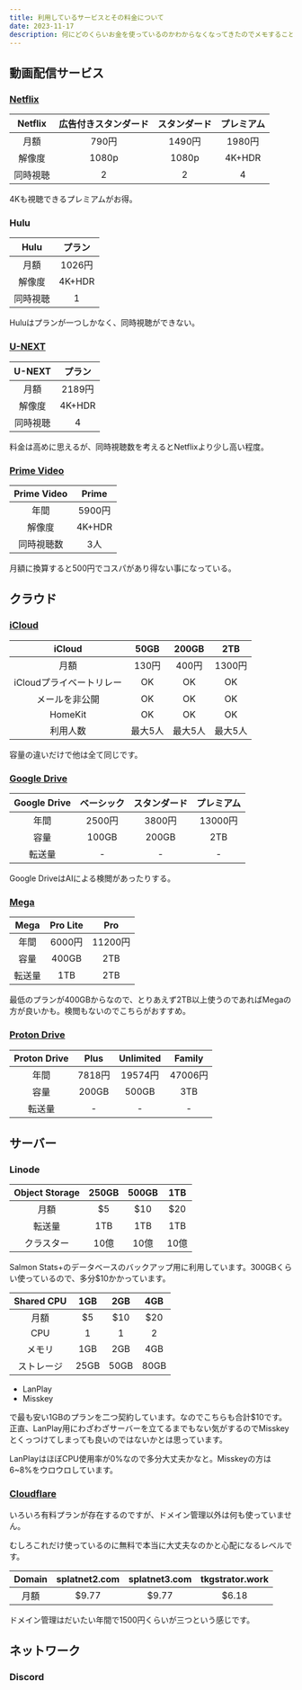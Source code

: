 ```yaml
---
title: 利用しているサービスとその料金について 
date: 2023-11-17
description: 何にどのくらいお金を使っているのかわからなくなってきたのでメモすることにしました 
---
```


## 動画配信サービス

### [Netflix](https://www.netflix.com/signup/planform)

| Netflix  | 広告付きスタンダード | スタンダード | プレミアム | 
| :------: | :------------------: | :----------: | :--------: | 
| 月額     | 790円                | 1490円       | 1980円     | 
| 解像度   | 1080p                | 1080p        | 4K+HDR     | 
| 同時視聴 | 2                    | 2            | 4          | 
 
4Kも視聴できるプレミアムがお得。

### Hulu

| Hulu     | プラン | 
| :------: | :----: | 
| 月額     | 1026円 | 
| 解像度   | 4K+HDR | 
| 同時視聴 | 1      | 

Huluはプランが一つしかなく、同時視聴ができない。

### [U-NEXT](https://help.unext.jp/guide/detail/types-of-service-plan)

| U-NEXT   | プラン | 
| :------: | :----: | 
| 月額     | 2189円 | 
| 解像度   | 4K+HDR | 
| 同時視聴 | 4      | 

料金は高めに思えるが、同時視聴数を考えるとNetflixより少し高い程度。

### [Prime Video]()

| Prime Video | Prime  | 
| :---------: | :----: | 
| 年間        | 5900円 | 
| 解像度      | 4K+HDR | 
| 同時視聴数  | 3人    | 

月額に換算すると500円でコスパがあり得ない事になっている。

## クラウド

### [iCloud](https://support.apple.com/ja-jp/HT201238)

| iCloud                   | 50GB    | 200GB   | 2TB     | 
| :----------------------: | :-----: | :-----: | :-----: | 
| 月額                     | 130円   | 400円   | 1300円  | 
| iCloudプライベートリレー | OK      | OK      | OK      | 
| メールを非公開           | OK      | OK      | OK      | 
| HomeKit                  | OK      | OK      | OK      | 
| 利用人数                 | 最大5人 | 最大5人 | 最大5人 | 

容量の違いだけで他は全て同じです。

### [Google Drive](https://one.google.com/about/plans)

| Google Drive | ベーシック | スタンダード | プレミアム | 
| :----------: | :--------: | :----------: | :--------: | 
| 年間         | 2500円     | 3800円       | 13000円    | 
| 容量         | 100GB      | 200GB        | 2TB        | 
| 転送量       | -          | -            | -          | 

Google DriveはAIによる検閲があったりする。

### [Mega](https://mega.io/ja/pricing)

| Mega   | Pro Lite | Pro     | 
| :----: | :------: | :-----: | 
| 年間   | 6000円   | 11200円 | 
| 容量   | 400GB    | 2TB     | 
| 転送量 | 1TB      | 2TB     | 

最低のプランが400GBからなので、とりあえず2TB以上使うのであればMegaの方が良いかも。検閲もないのでこちらがおすすめ。

### [Proton Drive](https://proton.me/drive/pricing)

| Proton Drive | Plus   | Unlimited | Family  | 
| :----------: | :----: | :-------: | :-----: | 
| 年間         | 7818円 | 19574円   | 47006円 | 
| 容量         | 200GB  | 500GB     | 3TB     | 
| 転送量       | -      | -         | -       | 

## サーバー

### Linode

| Object Storage | 250GB | 500GB | 1TB  | 
| :------------: | :---: | :---: | :--: | 
| 月額           | $5    | $10   | $20  | 
| 転送量         | 1TB   | 1TB   | 1TB  | 
| クラスター     | 10億  | 10億  | 10億 | 

Salmon Stats+のデータベースのバックアップ用に利用しています。300GBくらい使っているので、多分$10かかっています。

| Shared CPU | 1GB  | 2GB  | 4GB  | 
| :--------: | :--: | :--: | :--: | 
| 月額       | $5   | $10  | $20  | 
| CPU        | 1    | 1    | 2    | 
| メモリ     | 1GB  | 2GB  | 4GB  | 
| ストレージ | 25GB | 50GB | 80GB | 

- LanPlay
- Misskey

で最も安い1GBのプランを二つ契約しています。なのでこちらも合計$10です。正直、LanPlay用にわざわざサーバーを立てるまでもない気がするのでMisskeyとくっつけてしまっても良いのではないかとは思っています。

LanPlayはほぼCPU使用率が0%なので多分大丈夫かなと。Misskeyの方は6~8%をウロウロしています。

### [Cloudflare](https://www.cloudflare.com)

いろいろ有料プランが存在するのですが、ドメイン管理以外は何も使っていません。

むしろこれだけ使っているのに無料で本当に大丈夫なのかと心配になるレベルです。

| Domain | splatnet2.com | splatnet3.com | tkgstrator.work | 
| :----: | :-----------: | :-----------: | :-------------: | 
| 月額   | $9.77         | $9.77         | $6.18           | 

ドメイン管理はだいたい年間で1500円くらいが三つという感じです。

## ネットワーク

### Discord


